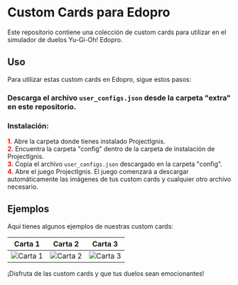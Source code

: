 # Custom Cards para Edopro

Este repositorio contiene una colección de custom cards para utilizar en el simulador de duelos Yu-Gi-Oh! Edopro.

## Uso

Para utilizar estas custom cards en Edopro, sigue estos pasos:

### Descarga el archivo `user_configs.json` desde la carpeta "extra" en este repositorio.

### Instalación:

<span style="color:red">**1.**</span> Abre la carpeta donde tienes instalado ProjectIgnis.  
<span style="color:red">**2.**</span> Encuentra la carpeta "config" dentro de la carpeta de instalación de ProjectIgnis.  
<span style="color:red">**3.**</span> Copia el archivo `user_configs.json` descargado en la carpeta "config".  
<span style="color:red">**4.**</span> Abre el juego ProjectIgnis. El juego comenzará a descargar automáticamente las imágenes de tus custom cards y cualquier otro archivo necesario.

## Ejemplos

Aquí tienes algunos ejemplos de nuestras custom cards:

| Carta 1 | Carta 2 | Carta 3 |
| ------- | ------- | ------- |
| ![Carta 1](https://github.com/LucianoGamerPro/GPDcustomEdopro/blob/main/pics/12.png) | ![Carta 2](https://github.com/LucianoGamerPro/GPDcustomEdopro/blob/main/pics/13.png) | ![Carta 3](https://github.com/LucianoGamerPro/GPDcustomEdopro/blob/main/pics/8.png) |

¡Disfruta de las custom cards y que tus duelos sean emocionantes!
